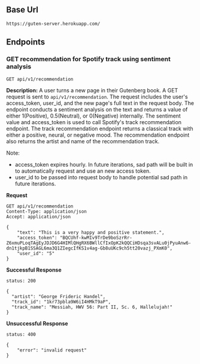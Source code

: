## Base Url
`https://guten-server.herokuapp.com/`

## Endpoints

### GET recommendation for Spotify track using sentiment analysis 

`GET api/v1/recommendation`

**Description:** A user turns a new page in their Gutenberg book. A GET request is sent to `api/v1/recommendation`. The request includes the user's access_token, user_id, and the new page's full text in the request body. 
The endpoint conducts a sentiment analysis on the text and returns a value of either 1(Positive), 0.5(Neutral), or 0(Negative) internally. The sentiment value and access_token is used to call Spotify's track recommendation endpoint. The track recommendation endpoint returns a classical track with either a positive, neural, or negative mood. The recommendation endpoint also returns the artist and name of the recommendation track. 

Note: 
- access_token expires hourly. In future iterations, sad path will be built in to automatically request and use an new access token. 
- user_id to be passed into request body to handle potential sad path in future iterations.

**Request**
```
GET api/v1/recommendation
Content-Type: application/json
Accept: application/json

{
	"text": "This is a very happy and positive statement.", 
	"access_token": "BQCUhf-kwMIv9TrDe9boSzrRr-Z6xmuPLoqTAgEyJDJD6G4HIMlQHgRX6BWllCfIxOpK2kQQCiHDsqa3svALu0jPyuAnw6-dn1tjkpB1SSAGL6ma3Q1ZIegcIfKS1v4ag-Gb8uUKc9ch5tt20vazj_PXmK0", 
	"user_id": "5"
}
```

**Successful Response**

```
status: 200

{
  "artist": "George Frideric Handel",
  "track_id": "1kr73pbla9W6iI4HMkT9aP",
  "track_name": "Messiah, HWV 56: Part II, Sc. 6, Hallelujah!"
}

```

**Unsuccessful Response**
```
status: 400

{
    "error": "invalid request"
}
```
